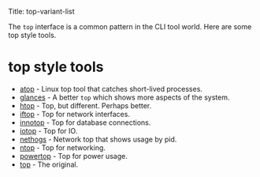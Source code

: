 Title: top-variant-list

The `top` interface is a common pattern in the CLI tool world. Here are some top style tools.

# top style tools

- [atop](atop) - Linux top tool that catches short-lived processes.
- [glances](glances) - A better `top` which shows more aspects of the system.
- [htop](htop) - Top, but different.  Perhaps better.
- [iftop](iftop) - Top for network interfaces.
- [innotop](innotop) - Top for database connections.
- [iotop](iotop) - Top for IO.
- [nethogs](nethogs) - Network top that shows usage by pid.
- [ntop](ntop) - Top for networking.
- [powertop](powertop) - Top for power usage.
- [top](top) - The original.
